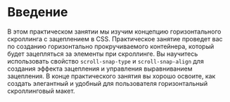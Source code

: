 # Введение

В этом практическом занятии мы изучим концепцию горизонтального скроллинга с зацеплением в CSS. Практическое занятие проведет вас по созданию горизонтально прокручиваемого контейнера, который будет зацепляться за элементы при скроллинге. Вы научитесь использовать свойство `scroll-snap-type` и `scroll-snap-align` для создания эффекта зацепления и управления выравниванием зацепления. В конце практического занятия вы хорошо освоите, как создать элегантный и удобный для пользователя горизонтальный скроллинговый макет.
